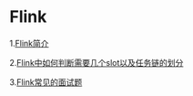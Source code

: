 # Flink

1.[Flink简介](Flink简介.md)

2.[Flink中如何判断需要几个slot以及任务链的划分](Flink中如何判断需要几个slot以及任务链的划分.md)

3.[Flink常见的面试题](Flink常见的面试题.md)